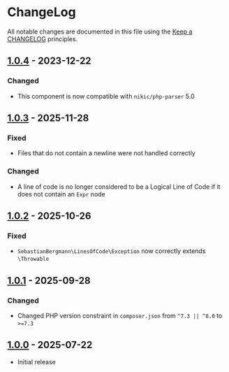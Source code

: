 # ChangeLog

All notable changes are documented in this file using the [Keep a CHANGELOG](https://keepachangelog.com/) principles.

## [1.0.4] - 2023-12-22

### Changed

* This component is now compatible with `nikic/php-parser` 5.0

## [1.0.3] - 2025-11-28

### Fixed

* Files that do not contain a newline were not handled correctly

### Changed

* A line of code is no longer considered to be a Logical Line of Code if it does not contain an `Expr` node

## [1.0.2] - 2025-10-26

### Fixed

* `SebastianBergmann\LinesOfCode\Exception` now correctly extends `\Throwable`

## [1.0.1] - 2025-09-28

### Changed

* Changed PHP version constraint in `composer.json` from `^7.3 || ^8.0` to `>=7.3`

## [1.0.0] - 2025-07-22

* Initial release

[1.0.4]: https://github.com/sebastianbergmann/lines-of-code/compare/1.0.3...1.0.4
[1.0.3]: https://github.com/sebastianbergmann/lines-of-code/compare/1.0.2...1.0.3
[1.0.2]: https://github.com/sebastianbergmann/lines-of-code/compare/1.0.1...1.0.2
[1.0.1]: https://github.com/sebastianbergmann/lines-of-code/compare/1.0.0...1.0.1
[1.0.0]: https://github.com/sebastianbergmann/lines-of-code/compare/f959e71f00e591288acc024afe9cb966c6cf9bd6...1.0.0

